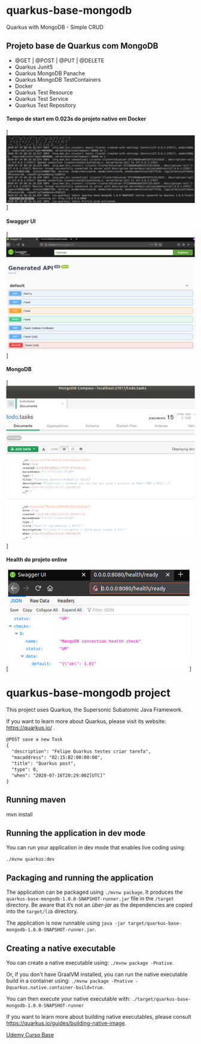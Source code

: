 # quarkus-base-mongodb
Quarkus with MongoDB - Simple CRUD

## Projeto base de Quarkus com MongoDB
- @GET | @POST | @PUT | @DELETE
- Quarkus Junit5
- Quarkus MongoDB Panache
- Quarkus MongoDB TestContainers
- Docker
- Quarkus Test Resource
- Quarkus Test Service
- Quarkus Test Repository


#### Tempo de start em 0.023s do projeto nativo em Docker
[![002_quarkus_started](002_quarkus_started.png)]

#### Swagger UI
[![001_swagger-ui](001_swagger-ui.png)]

#### MongoDB
[![003_mongodb_compass](003_mongodb_compass.png)]

#### Health do projeto online
[![004_health-ready](004_health-ready.png)]

# quarkus-base-mongodb project

This project uses Quarkus, the Supersonic Subatomic Java Framework.

If you want to learn more about Quarkus, please visit its website: https://quarkus.io/ .

```
@POST save a new Task
{
  "description": "Felipe Quarkus testes criar tarefa",
  "macaddress": "02:15:B2:00:00:00",
  "title": "Quarkus post",
  "type": 0,
  "when": "2020-07-16T20:29:00Z[UTC]"
}
```

## Running maven 
mvn install

## Running the application in dev mode

You can run your application in dev mode that enables live coding using:
```
./mvnw quarkus:dev
```

## Packaging and running the application

The application can be packaged using `./mvnw package`.
It produces the `quarkus-base-mongodb-1.0.0-SNAPSHOT-runner.jar` file in the `/target` directory.
Be aware that it’s not an _über-jar_ as the dependencies are copied into the `target/lib` directory.

The application is now runnable using `java -jar target/quarkus-base-mongodb-1.0.0-SNAPSHOT-runner.jar`.

## Creating a native executable

You can create a native executable using: `./mvnw package -Pnative`.

Or, if you don't have GraalVM installed, you can run the native executable build in a container using: `./mvnw package -Pnative -Dquarkus.native.container-build=true`.

You can then execute your native executable with: `./target/quarkus-base-mongodb-1.0.0-SNAPSHOT-runner`

If you want to learn more about building native executables, please consult https://quarkus.io/guides/building-native-image.



[Udemy Curso Base](https://www.udemy.com/share/102PukAkoYdVxQQnw=/)